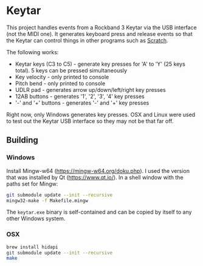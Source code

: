 # Keytar

This project handles events from a Rockband 3 Keytar via the USB interface (not
the MIDI one). It generates keyboard press and release events so that the Keytar
can control things in other programs such as
[Scratch](https://scratch.mit.edu/).

The following works:

* Keytar keys (C3 to C5) - generate key presses for 'A' to 'Y' (25 keys total).
  5 keys can be pressed simultaneously
* Key velocity - only printed to console
* Pitch bend - only printed to console
* UDLR pad - generates arrow up/down/left/right key presses
* 12AB buttons - generates '1', '2', '3', '4' key presses
* '-' and '+' buttons - generates '-' and '+' key presses

Right now, only Windows generates key presses. OSX and Linux were used to test
out the Keytar USB interface so they may not be that far off.

## Building

### Windows

Install Mingw-w64 (https://mingw-w64.org/doku.php). I used the version that was
installed by Qt (https://www.qt.io/). In a shell window with the paths set for
Mingw:

```sh
git submodule update --init --recursive
mingw32-make -f Makefile.mingw
```

The `keytar.exe` binary is self-contained and can be copied by itself to any
other Windows system.

### OSX

```sh
brew install hidapi
git submodule update --init --recursive
make
```
